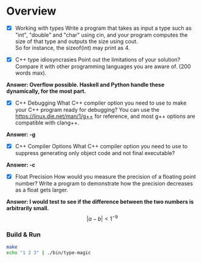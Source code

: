 # Overview
- [x] Working with types
Write a program that takes as input a type such as "int", "double" and "char" using cin,
and your program computes the size of that type and outputs the size using cout.  
So for instance, the sizeof(int) may print as 4.

- [x] C++ type idiosyncrasies
Point out the limitations of your solution? Compare it with other programming languages you are aware of. 
(200 words max).

**Answer: Overflow possible. Haskell and Python handle these dynamically, for the most part.**

- [x] C++ Debugging
What C++ compiler option you need to use to make your C++ program ready for debugging?
You can use the https://linux.die.net/man/1/g++ for reference, and most g++ options are compatible with clang++.

**Answer: -g**

- [x] C++ Compiler Options
What C++ compiler option you need to use to suppress generating only object code and not final executable?

**Answer: -c**

- [x] Float Precision
How would you measure the precision of a floating point number? Write a program to demonstrate how the
precision decreases as a float gets larger.

**Answer: I would test to see if the difference between the two numbers is arbitrarily small.**  
$$| a - b | < 1^{-9}$$

### Build & Run
```bash
make
echo "1 2 3" | ./bin/type-magic
```
